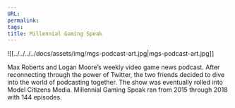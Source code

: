 ```yaml
---
URL: 
permalink: 
tags: 
title: Millennial Gaming Speak
---
```

![[../../../../docs/assets/img/mgs-podcast-art.jpg|mgs-podcast-art.jpg]]

Max Roberts and Logan Moore’s weekly video game news podcast. After reconnecting through the power of Twitter, the two friends decided to dive into the world of podcasting together. The show was eventually rolled into Model Citizens Media. Millennial Gaming Speak ran from 2015 through 2018 with 144 episodes.